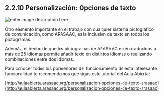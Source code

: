## 2.2.10 Personalización: Opciones de texto

![enter image description here](https://static.arasaac.org/images/aularagon/Personalizacion_Opciones_de_texto_pictogramas_ARASAAC_2-1-1030x691.jpg)
  
Otro elemento importante en el trabajo con cualquier sistema pictográfico de comunicación, como ARASAAC, es la inclusión de texto en todos los pictogramas.

Además, el hecho de que los pictogramas de ARASAAC estén traducidos a más de 25 idiomas permite añadir texto en distintos idiomas o realizando combinaciones entre dos idiomas.

Para conocer todos los pormenores del funcionamiento de esta interesante funcionalidad te recomendamos que sigas este tutorial del Aula Abierta:

[http://aulaabierta.arasaac.org/personalizacion-opciones-de-texto-arasaac](http://aulaabierta.arasaac.org/personalizacion-opciones-de-texto-arasaac)
